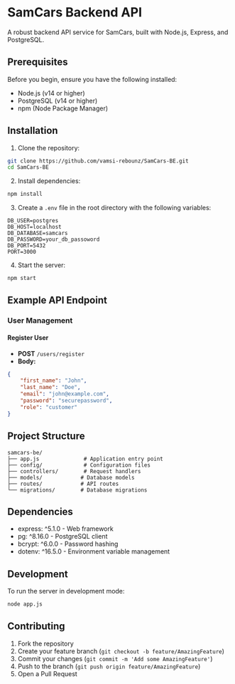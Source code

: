 # SamCars Backend API

A robust backend API service for SamCars, built with Node.js, Express, and PostgreSQL.


## Prerequisites

Before you begin, ensure you have the following installed:
- Node.js (v14 or higher)
- PostgreSQL (v14 or higher)
- npm (Node Package Manager)

## Installation

1. Clone the repository:
```bash
git clone https://github.com/vamsi-rebounz/SamCars-BE.git
cd SamCars-BE
```

2. Install dependencies:
```bash
npm install
```

3. Create a `.env` file in the root directory with the following variables:
```env
DB_USER=postgres
DB_HOST=localhost
DB_DATABASE=samcars
DB_PASSWORD=your_db_passoword
DB_PORT=5432
PORT=3000
```

4. Start the server:
```bash
npm start
```

## Example API Endpoint

### User Management

#### Register User
- **POST** `/users/register`
- **Body:**
```json
{
    "first_name": "John",
    "last_name": "Doe",
    "email": "john@example.com",
    "password": "securepassword",
    "role": "customer"
}
```

## Project Structure

```
samcars-be/
├── app.js              # Application entry point
├── config/             # Configuration files
├── controllers/        # Request handlers
├── models/            # Database models
├── routes/            # API routes
└── migrations/        # Database migrations
```

## Dependencies

- express: ^5.1.0 - Web framework
- pg: ^8.16.0 - PostgreSQL client
- bcrypt: ^6.0.0 - Password hashing
- dotenv: ^16.5.0 - Environment variable management

## Development

To run the server in development mode:
```bash
node app.js
```

## Contributing

1. Fork the repository
2. Create your feature branch (`git checkout -b feature/AmazingFeature`)
3. Commit your changes (`git commit -m 'Add some AmazingFeature'`)
4. Push to the branch (`git push origin feature/AmazingFeature`)
5. Open a Pull Request